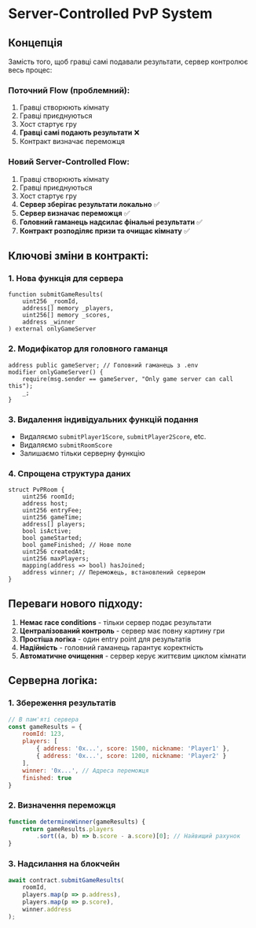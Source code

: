 # Server-Controlled PvP System

## Концепція
Замість того, щоб гравці самі подавали результати, сервер контролює весь процес:

### Поточний Flow (проблемний):
1. Гравці створюють кімнату
2. Гравці приєднуються 
3. Хост стартує гру
4. **Гравці самі подають результати** ❌
5. Контракт визначає переможця

### Новий Server-Controlled Flow:
1. Гравці створюють кімнату
2. Гравці приєднуються
3. Хост стартує гру
4. **Сервер зберігає результати локально** ✅
5. **Сервер визначає переможця** ✅
6. **Головний гаманець надсилає фінальні результати** ✅
7. **Контракт розподіляє призи та очищає кімнату** ✅

## Ключові зміни в контракті:

### 1. Нова функція для сервера
```solidity
function submitGameResults(
    uint256 _roomId,
    address[] memory _players,
    uint256[] memory _scores,
    address _winner
) external onlyGameServer
```

### 2. Модифікатор для головного гаманця
```solidity
address public gameServer; // Головний гаманець з .env
modifier onlyGameServer() {
    require(msg.sender == gameServer, "Only game server can call this");
    _;
}
```

### 3. Видалення індивідуальних функцій подання
- Видаляємо `submitPlayer1Score`, `submitPlayer2Score`, etc.
- Видаляємо `submitRoomScore`
- Залишаємо тільки серверну функцію

### 4. Спрощена структура даних
```solidity
struct PvPRoom {
    uint256 roomId;
    address host;
    uint256 entryFee;
    uint256 gameTime;
    address[] players;
    bool isActive;
    bool gameStarted;
    bool gameFinished; // Нове поле
    uint256 createdAt;
    uint256 maxPlayers;
    mapping(address => bool) hasJoined;
    address winner; // Переможець, встановлений сервером
}
```

## Переваги нового підходу:

1. **Немає race conditions** - тільки сервер подає результати
2. **Централізований контроль** - сервер має повну картину гри
3. **Простіша логіка** - один entry point для результатів
4. **Надійність** - головний гаманець гарантує коректність
5. **Автоматичне очищення** - сервер керує життєвим циклом кімнати

## Серверна логіка:

### 1. Збереження результатів
```javascript
// В пам'яті сервера
const gameResults = {
    roomId: 123,
    players: [
        { address: '0x...', score: 1500, nickname: 'Player1' },
        { address: '0x...', score: 1200, nickname: 'Player2' }
    ],
    winner: '0x...', // Адреса переможця
    finished: true
}
```

### 2. Визначення переможця
```javascript
function determineWinner(gameResults) {
    return gameResults.players
        .sort((a, b) => b.score - a.score)[0]; // Найвищий рахунок
}
```

### 3. Надсилання на блокчейн
```javascript
await contract.submitGameResults(
    roomId,
    players.map(p => p.address),
    players.map(p => p.score),
    winner.address
);
```